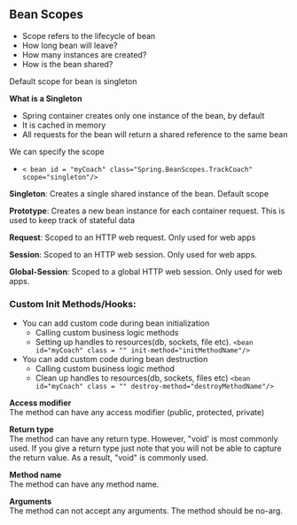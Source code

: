 ## Bean Scopes ##

- Scope refers to the lifecycle of bean
- How long bean will leave?
- How many instances are created?
- How is the bean shared?

Default scope for bean is singleton

**What is a Singleton**
- Spring container creates only one instance of the bean, by default
- It is cached in memory
- All requests for the bean will return a shared reference to the same bean

We can specify the scope 
- `< bean id = "myCoach" class="Spring.BeanScopes.TrackCoach" scope="singleton"/>`

**Singleton**: Creates a single shared instance of the bean. Default scope

**Prototype**: Creates a new bean instance for each container request. This is used to keep track of stateful data

**Request**: Scoped to an HTTP web request. Only used for web apps

**Session**: Scoped to an HTTP web session. Only used for web apps.

**Global-Session**: Scoped to a global HTTP web session. Only used for web apps.


### Custom Init Methods/Hooks: ###

- You can add custom code during bean initialization
	- Calling custom business logic methods
	- Setting up handles to resources(db, sockets, file etc).
	`<bean id="myCoach" class = "" init-method="initMethodName"/>`
- You can add custom code during bean destruction
	- Calling custom business logic method
	- Clean up handles to resources(db, sockets, files etc)
	`<bean id="myCoach" class = "" destroy-method="destroyMethodName"/>`

**Access modifier** <br /> The method can have any access modifier (public, protected, private)

**Return type** <br />
The method can have any return type. However, "void' is most commonly used. If you give a return type just note that you will not be able to capture the return value. As a result, "void" is commonly used.

**Method name** <br />
The method can have any method name.

**Arguments** <br />
The method can not accept any arguments. The method should be no-arg.
